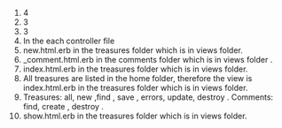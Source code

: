 1.  4
2.  3
3.  3
4.  In the each controller file
5.  new.html.erb in the treasures folder which is in views folder. 
6.  _comment.html.erb in the comments folder which is in views folder . 
7.  index.html.erb in the treasures folder which is in views folder.
8.  All treasures are listed in the home folder, therefore the view is index.html.erb in the treasures folder which is in views folder.
9.  Treasures: all, new ,find , save , errors, update, destroy  . Comments: find, create , destroy .
10.  show.html.erb in the treasures folder which is in views folder. 